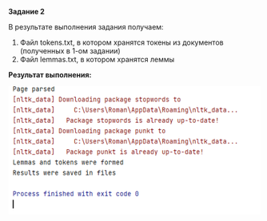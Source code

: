 **Задание 2**

В результате выполнения задания получаем:
1. Файл tokens.txt, в котором хранятся токены из документов (полученных в 1-ом задании)
2. Файл lemmas.txt, в котором хранятся леммы

**Результат выполнения:** 

![Результат выполнения программы](task@-результат_выполнения.png)